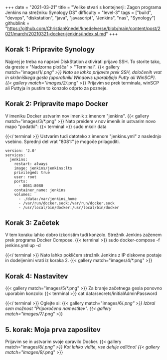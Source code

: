 +++
date = "2021-03-21"
title = "Velike stvari s kontejnerji: Zagon programa Jenkins na strežniku Synology DS"
difficulty = "level-3"
tags = ["build", "devops", "diskstation", "java", "javascript", "Jenkins", "nas", "Synology"]
githublink = "https://github.com/ChristianKnedel/knedelverse/blob/main/content/post/2021/march/20210321-docker-jenkins/index.sl.md"
+++

## Korak 1: Pripravite Synology
Najprej je treba na napravi DiskStation aktivirati prijavo SSH. To storite tako, da greste v "Nadzorna plošča" > "Terminal".
{{< gallery match="images/1/*.png" >}}
Nato se lahko prijavite prek SSH, določenih vrat in skrbniškega gesla (uporabniki Windows uporabljajo Putty ali WinSCP).
{{< gallery match="images/2/*.png" >}}
Prijavim se prek terminala, winSCP ali Puttyja in pustim to konzolo odprto za pozneje.
## Korak 2: Pripravite mapo Docker
V imeniku Docker ustvarim nov imenik z imenom "jenkins".
{{< gallery match="images/3/*.png" >}}
Nato preidem v nov imenik in ustvarim novo mapo "podatki":
{{< terminal >}}
sudo mkdir data

{{</ terminal >}}
Ustvarim tudi datoteko z imenom "jenkins.yml" z naslednjo vsebino. Sprednji del vrat "8081:" je mogoče prilagoditi.
```
version: '2.0'
services:
  jenkins:
    restart: always
    image: jenkins/jenkins:lts
    privileged: true
    user: root
    ports:
      - 8081:8080
    container_name: jenkins
    volumes:
      - ./data:/var/jenkins_home
      - /var/run/docker.sock:/var/run/docker.sock
      - /usr/local/bin/docker:/usr/local/bin/docker

```

## Korak 3: Začetek
V tem koraku lahko dobro izkoristim tudi konzolo. Strežnik Jenkins zaženem prek programa Docker Compose.
{{< terminal >}}
sudo docker-compose -f jenkins.yml up -d

{{</ terminal >}}
Nato lahko pokličem strežnik Jenkins z IP diskovne postaje in dodeljenimi vrati iz koraka 2.
{{< gallery match="images/4/*.png" >}}

## Korak 4: Nastavitev

{{< gallery match="images/5/*.png" >}}
Za branje začetnega gesla ponovno uporabim konzolo:
{{< terminal >}}
cat data/secrets/initialAdminPassword

{{</ terminal >}}
Oglejte si:
{{< gallery match="images/6/*.png" >}}
Izbral sem možnost "Priporočena namestitev".
{{< gallery match="images/7/*.png" >}}

## 5. korak: Moja prva zaposlitev
Prijavim se in ustvarim svoje opravilo Docker.
{{< gallery match="images/8/*.png" >}}
Kot lahko vidite, vse deluje odlično!
{{< gallery match="images/9/*.png" >}}